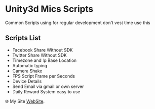 # Unity3d Mics Scripts

Common Scripts using for regular development don't vest time use this


## Scripts List

* Facebook Share Without SDK
* Twitter Share Without SDK
* Timezone and Ip Base Location
* Automatic typing
* Camera Shake
* FPS  Script Frame per Seconds
* Device Details
* Send Email via gmail or own server
* Daily Reward System easy to use


 :globe_with_meridians: My Site [WebSite](http://www.irshadkhan.info).

